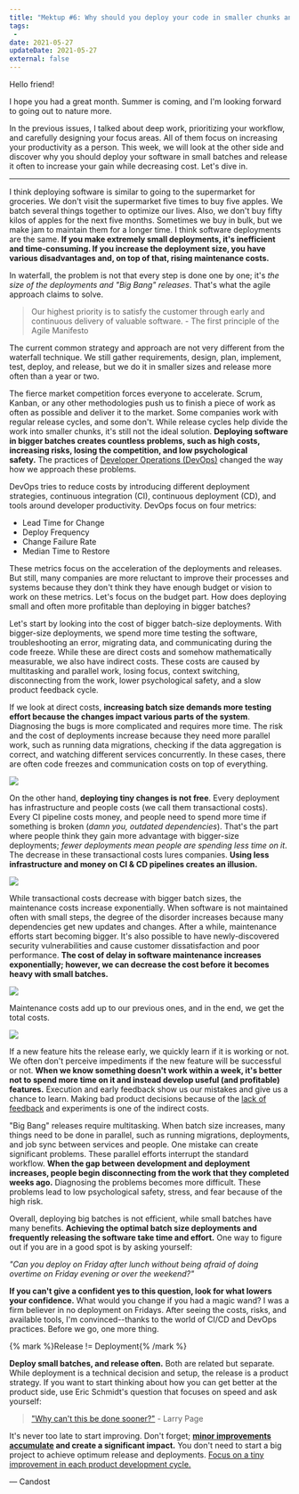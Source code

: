 ```yaml
---
title: "Mektup #6: Why should you deploy your code in smaller chunks and release software often?"
tags:
 -
date: 2021-05-27
updateDate: 2021-05-27
external: false
---
```


Hello friend!

I hope you had a great month. Summer is coming, and I'm looking forward to going out to nature more.

In the previous issues, I talked about deep work, prioritizing your workflow, and carefully designing your focus areas. All of them focus on increasing your productivity as a person. This week, we will look at the other side and discover why you should deploy your software in small batches and release it often to increase your gain while decreasing cost. Let's dive in.

---

I think deploying software is similar to going to the supermarket for groceries. We don't visit the supermarket five times to buy five apples. We batch several things together to optimize our lives. Also, we don't buy fifty kilos of apples for the next five months. Sometimes we buy in bulk, but we make jam to maintain them for a longer time. I think software deployments are the same. **If you make extremely small deployments, it's inefficient and time-consuming. If you increase the deployment size, you have various disadvantages and, on top of that, rising maintenance costs.**

In waterfall, the problem is not that every step is done one by one; it's _the size of the deployments and "Big Bang" releases_. That's what the agile approach claims to solve.

> Our highest priority is to satisfy the customer through early and continuous delivery of valuable software. - The first principle of the Agile Manifesto

The current common strategy and approach are not very different from the waterfall technique. We still gather requirements, design, plan, implement, test, deploy, and release, but we do it in smaller sizes and release more often than a year or two.

The fierce market competition forces everyone to accelerate. Scrum, Kanban, or any other methodologies push us to finish a piece of work as often as possible and deliver it to the market. Some companies work with regular release cycles, and some don't. While release cycles help divide the work into smaller chunks, it's still not the ideal solution. **Deploying software in bigger batches creates countless problems, such as high costs, increasing risks, losing the competition, and low psychological safety.** The practices of [Developer Operations (DevOps)](https://mediations.candost.blog/p/13-devops-and-site-reliability-engineering) changed the way how we approach these problems.

DevOps tries to reduce costs by introducing different deployment strategies, continuous integration (CI), continuous deployment (CD), and tools around developer productivity. DevOps focus on four metrics:

- Lead Time for Change
- Deploy Frequency
- Change Failure Rate
- Median Time to Restore

These metrics focus on the acceleration of the deployments and releases. But still, many companies are more reluctant to improve their processes and systems because they don't think they have enough budget or vision to work on these metrics. Let's focus on the budget part. How does deploying small and often more profitable than deploying in bigger batches?

Let's start by looking into the cost of bigger batch-size deployments. With bigger-size deployments, we spend more time testing the software, troubleshooting an error, migrating data, and communicating during the code freeze. While these are direct costs and somehow mathematically measurable, we also have indirect costs. These costs are caused by multitasking and parallel work, losing focus, context switching, disconnecting from the work, lower psychological safety, and a slow product feedback cycle.

If we look at direct costs, **increasing batch size demands more testing effort because the changes impact various parts of the system**. Diagnosing the bugs is more complicated and requires more time. The risk and the cost of deployments increase because they need more parallel work, such as running data migrations, checking if the data aggregation is correct, and watching different services concurrently. In these cases, there are often code freezes and communication costs on top of everything.

![](/images/content/newsletter/cost-batch-size-communication-direct-people.png)

On the other hand, **deploying tiny changes is not free**. Every deployment has infrastructure and people costs (we call them transactional costs). Every CI pipeline costs money, and people need to spend more time if something is broken (_damn you, outdated dependencies_). That's the part where people think they gain more advantage with bigger-size deployments; _fewer deployments mean people are spending less time on it_. The decrease in these transactional costs lures companies. **Using less infrastructure and money on CI & CD pipelines creates an illusion.**

![](/images/content/newsletter/transactional-costs.png)

While transactional costs decrease with bigger batch sizes, the maintenance costs increase exponentially. When software is not maintained often with small steps, the degree of the disorder increases because many dependencies get new updates and changes. After a while, maintenance efforts start becoming bigger. It's also possible to have newly-discovered security vulnerabilities and cause customer dissatisfaction and poor performance. **The cost of delay in software maintenance increases exponentially; however, we can decrease the cost before it becomes heavy with small batches.**

![](/images/content/newsletter/repair-costs.png)

Maintenance costs add up to our previous ones, and in the end, we get the total costs.

![](/images/content/newsletter/optimum-range.png)

If a new feature hits the release early, we quickly learn if it is working or not. We often don't perceive impediments if the new feature will be successful or not. **When we know something doesn't work within a week, it's better not to spend more time on it and instead develop useful (and profitable) features.** Execution and early feedback show us our mistakes and give us a chance to learn. Making bad product decisions because of the [lack of feedback](/importance-of-the-feedback/) and experiments is one of the indirect costs.

"Big Bang" releases require multitasking. When batch size increases, many things need to be done in parallel, such as running migrations, deployments, and job sync between services and people. One mistake can create significant problems. These parallel efforts interrupt the standard workflow. **When the gap between development and deployment increases, people begin disconnecting from the work that they completed weeks ago.** Diagnosing the problems becomes more difficult. These problems lead to low psychological safety, stress, and fear because of the high risk.

Overall, deploying big batches is not efficient, while small batches have many benefits. **Achieving the optimal batch size deployments and frequently releasing the software take time and effort.** One way to figure out if you are in a good spot is by asking yourself:

_"Can you deploy on Friday after lunch without being afraid of doing overtime on Friday evening or over the weekend?"_

**If you can't give a confident yes to this question, look for what lowers your confidence.** What would you change if you had a magic wand? I was a firm believer in no deployment on Fridays. After seeing the costs, risks, and available tools, I'm convinced--thanks to the world of CI/CD and DevOps practices. Before we go, one more thing.

{% mark %}Release != Deployment{% /mark %}

**Deploy small batches, and release often.** Both are related but separate. While deployment is a technical decision and setup, the release is a product strategy. If you want to start thinking about how you can get better at the product side, use Eric Schmidt's question that focuses on speed and ask yourself:

> ["Why can't this be done sooner?"](/why-cant-this-be-done-sooner/) - Larry Page

It's never too late to start improving. Don't forget; **[minor improvements accumulate](/newsletter/mektup-3) and create a significant impact.** You don't need to start a big project to achieve optimum release and deployments. [Focus on a tiny improvement in each product development cycle.](/bias-towards-action/)

— Candost